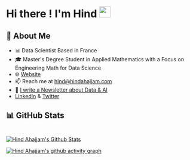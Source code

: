 
# Hi there ! I'm Hind <img src="https://raw.githubusercontent.com/MartinHeinz/MartinHeinz/master/wave.gif" width="30px">

## 📖 About Me

- 📊 Data Scientist Based in France
- 🎓 Master's Degree Student in Applied Mathematics with a Focus on Engineering Math for Data Science
- 🌐 <a href = "https://www.hindahajjam.com"> Website </a>
- 📫 Reach me at <a href = "mailto: hind@hindahajjam.com/"> hind@hindahajjam.com </a>
- 📰 <a href = "https://hindahajjam.substack.com/"> I write a Newsletter about Data & AI</a> 
- <a href = "https://www.linkedin.com/in/hindahajjam/">LinkedIn</a> & <a href = "https://twitter.com/hindahajjam">Twitter</a>




 ## 📊 GitHub Stats

 <br/>
 <a href="http://hindahajjam.com/">
<img alt="Hind Ahajjam's Github Stats" src="https://github-readme-stats.vercel.app/api?username=hindahajjam&show_icons=true&count_private=true&theme=tokyonight&hide_border=true&bg_color=0D1117" /> </a>



[![Hind Ahajjam's github activity graph](https://github-readme-activity-graph.cyclic.app/graph?username=hindahajjam&theme=react-dark&hide_border=true)](https://github.com/hindahajjam/github-readme-activity-graph)




